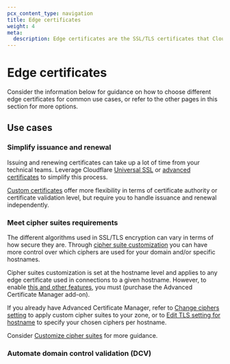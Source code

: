 ```yaml
---
pcx_content_type: navigation
title: Edge certificates
weight: 4
meta:
  description: Edge certificates are the SSL/TLS certificates that Cloudflare presents to your visitors. Consider how different certificate types align to common use cases.
---
```


# Edge certificates

Consider the information below for guidance on how to choose different edge certificates for common use cases, or refer to the other pages in this section for more options.

## Use cases

### Simplify issuance and renewal

Issuing and renewing certificates can take up a lot of time from your technical teams. Leverage Cloudflare [Universal SSL](/ssl/edge-certificates/universal-ssl/) or [advanced certificates](/ssl/edge-certificates/advanced-certificate-manager/) to simplify this process.

[Custom certificates](/ssl/edge-certificates/custom-certificates/) offer more flexibility in terms of certificate authority or certificate validation level, but require you to handle issuance and renewal independently.

### Meet cipher suites requirements

The different algorithms used in SSL/TLS encryption can vary in terms of how secure they are. Through [cipher suite customization](/ssl/reference/cipher-suites/customize-cipher-suites/) you can have more control over which ciphers are used for your domain and/or specific hostnames.

Cipher suites customization is set at the hostname level and applies to any edge certificate used in connections to a given hostname. However, to enable [this and other features](/ssl/edge-certificates/advanced-certificate-manager/#advanced-certificate-manager), you must (purchase the Advanced Certificate Manager add-on).

If you already have Advanced Certificate Manager, refer to [Change ciphers setting](/api/operations/zone-settings-change-ciphers-setting) to apply custom cipher suites to your zone, or to [Edit TLS setting for hostname](/api/operations/per-hostname-tls-settings-put) to specify your chosen ciphers per hostname.

Consider [Customize cipher suites](/ssl/reference/cipher-suites/customize-cipher-suites/) for more guidance.

### Automate domain control validation (DCV)

